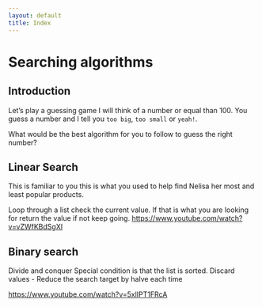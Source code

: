```yaml
---
layout: default
title: Index
---
```


# Searching algorithms

## Introduction

Let’s play a guessing game I will think of a number or equal than 100. You guess a number and I tell you `too big`, `too small` or `yeah!`.

What would be the best algorithm for you to follow to guess the right number?

## Linear Search

This is familiar to you this is what you used to help find Nelisa her most and least popular products.

Loop through a list check the current value. If that is what you are looking for return the value if not keep going.
https://www.youtube.com/watch?v=vZWfKBdSgXI

## Binary search

Divide and conquer
Special condition is that the list is sorted.
Discard values - Reduce the search target by halve each time

https://www.youtube.com/watch?v=5xlIPT1FRcA
